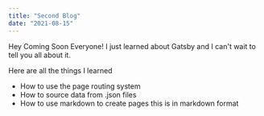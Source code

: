 ```yaml
---
title: "Second Blog"
date: "2021-08-15"
---
```

Hey Coming Soon Everyone! I just learned about Gatsby and I can't wait to tell you all about it.

Here are all the things I learned

- How to use the page routing system
- How to source data from .json files
- How to use markdown to create pages
this is in markdown format

